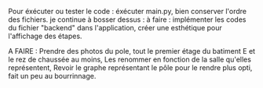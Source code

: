 Pour éxécuter ou tester le code : éxécuter main.py, bien conserver l'ordre des fichiers.
je continue à bosser dessus : à faire :
implémenter les codes du fichier "backend" dans l'application, créer une esthétique pour l'affichage des étapes.


A FAIRE : Prendre des photos du pole, tout le premier étage du batiment E et le rez de chaussée au moins, 
Les renommer en fonction de la salle qu'elles représentent,
Revoir le graphe représentant le pôle pour le rendre plus opti, fait un peu au bourrinnage.
